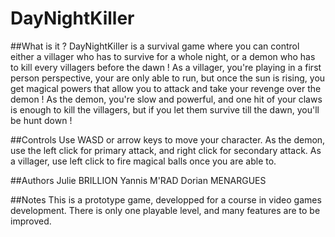 # DayNightKiller

##What is it ?
DayNightKiller is a survival game where you can control either a villager who has to survive for a whole night, or a demon who has
to kill every villagers before the dawn !
As a villager, you're playing in a first person perspective, your are only able to run, but once the sun is rising, you get magical powers
that allow you to attack and take your revenge over the demon !
As the demon, you're slow and powerful, and one hit of your claws is enough to kill the villagers, but if you let them survive till the dawn,
you'll be hunt down !

##Controls
Use WASD or arrow keys to move your character.
As the demon, use the left click for primary attack, and right click for secondary attack.
As a villager, use left click to fire magical balls once you are able to.

##Authors
Julie BRILLION
Yannis M'RAD
Dorian MENARGUES

##Notes
This is a prototype game, developped for a course in video games development.
There is only one playable level, and many features are to be improved.
